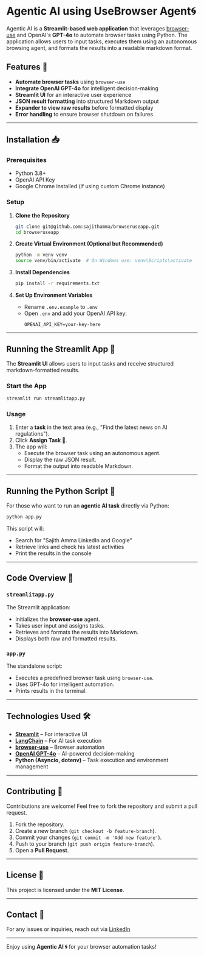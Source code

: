 # Agentic AI using UseBrowser Agent🌀

Agentic AI is a **Streamlit-based web application** that leverages [browser-use](https://github.com/browser-use/browser-use) and OpenAI's **GPT-4o** to automate browser tasks using Python. The application allows users to input tasks, executes them using an autonomous browsing agent, and formats the results into a readable markdown format.

## Features 🚀
- **Automate browser tasks** using `browser-use`
- **Integrate OpenAI GPT-4o** for intelligent decision-making
- **Streamlit UI** for an interactive user experience
- **JSON result formatting** into structured Markdown output
- **Expander to view raw results** before formatted display
- **Error handling** to ensure browser shutdown on failures

---

## Installation 📥

### Prerequisites
- Python 3.8+
- OpenAI API Key
- Google Chrome installed (if using custom Chrome instance)

### Setup
1. **Clone the Repository**
   ```bash
   git clone git@github.com:sajithamma/browseruseapp.git
   cd browseruseapp
   ```

2. **Create Virtual Environment (Optional but Recommended)**
   ```bash
   python -m venv venv
   source venv/bin/activate  # On Windows use: venv\Scripts\activate
   ```

3. **Install Dependencies**
   ```bash
   pip install -r requirements.txt
   ```

4. **Set Up Environment Variables**
   - Rename `.env.example` to `.env`
   - Open `.env` and add your OpenAI API key:
     ```
     OPENAI_API_KEY=your-key-here
     ```

---

## Running the Streamlit App 🎨
The **Streamlit UI** allows users to input tasks and receive structured markdown-formatted results.

### Start the App
```bash
streamlit run streamlitapp.py
```

### Usage
1. Enter a **task** in the text area (e.g., "Find the latest news on AI regulations").
2. Click **Assign Task 🎯**.
3. The app will:
   - Execute the browser task using an autonomous agent.
   - Display the raw JSON result.
   - Format the output into readable Markdown.

---

## Running the Python Script 📜
For those who want to run an **agentic AI task** directly via Python:

```bash
python app.py
```

This script will:
- Search for "Sajith Amma LinkedIn and Google"
- Retrieve links and check his latest activities
- Print the results in the console

---

## Code Overview 📝

### `streamlitapp.py`
The Streamlit application:
- Initializes the **browser-use** agent.
- Takes user input and assigns tasks.
- Retrieves and formats the results into Markdown.
- Displays both raw and formatted results.

### `app.py`
The standalone script:
- Executes a predefined browser task using `browser-use`.
- Uses GPT-4o for intelligent automation.
- Prints results in the terminal.

---

## Technologies Used 🛠️
- **[Streamlit](https://streamlit.io/)** – For interactive UI
- **[LangChain](https://python.langchain.com/)** – For AI task execution
- **[browser-use](https://github.com/browser-use/browser-use)** – Browser automation
- **[OpenAI GPT-4o](https://openai.com/)** – AI-powered decision-making
- **Python (Asyncio, dotenv)** – Task execution and environment management

---

## Contributing 🤝
Contributions are welcome! Feel free to fork the repository and submit a pull request.

1. Fork the repository.
2. Create a new branch (`git checkout -b feature-branch`).
3. Commit your changes (`git commit -m 'Add new feature'`).
4. Push to your branch (`git push origin feature-branch`).
5. Open a **Pull Request**.

---

## License 📜
This project is licensed under the **MIT License**.

---

## Contact 📧
For any issues or inquiries, reach out via [LinkedIn](https://www.linkedin.com/in/sajithamma/)

---

Enjoy using **Agentic AI 🌀** for your browser automation tasks!
